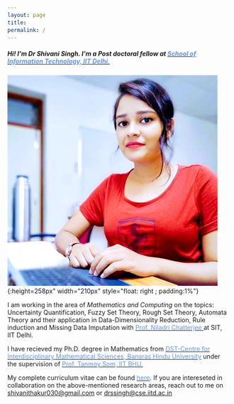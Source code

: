 ```yaml
---
layout: page
title:
permalink: /
---
```


<head>
	<!-- Place your kit's code here -->
	<script src="https://kit.fontawesome.com/d06797ceaa.js" crossorigin="anonymous"></script>
</head>

##### _Hi! I'm Dr Shivani Singh. I'm a Post doctoral fellow at [<span style="color: #6495ED">School of Information Technology, IIT Delhi. </span>](https://sit.iitd.ac.in/)_

![](/assets/images/shivani.png){:height=258px" width="210px" style="float: right ; padding:1%"}

I am working in the area of _Mathematics and Computing_ on the topics: Uncertainty Quantification, Fuzzy Set Theory, Rough Set Theory, Automata Theory and their application in Data-Dimensionality Reduction, Rule induction and Missing Data Imputation with [<span style="color: #6495ED">Prof. Niladri Chatterjee </span>](https://web.iitd.ac.in/~niladri/) at SIT, IIT Delhi.

I have recieved my Ph.D. degree in Mathematics from [<span style="color: #6495ED">DST-Centre for Interdisciplinary Mathematical Sciences, Banaras Hindu University</span>](https://bhu.ac.in/Site/UnitHomeTemplate/1_233_3536_Main-Site-Centres) under the supervision of [<span style="color: #6495ED">Prof. Tanmoy Som, IIT BHU. </span>](https://iitbhu.irins.org/profile/50246) 


My complete curriculum vitae can be found [<span style="color: #6495ED ">here</span>](assets/files/CVShiv2810.pdf).  If you are intereseted in collaboration on the above-mentioned research areas, reach out to me on shivanithakur030@gmail.com or drssingh@cse.iitd.ac.in



